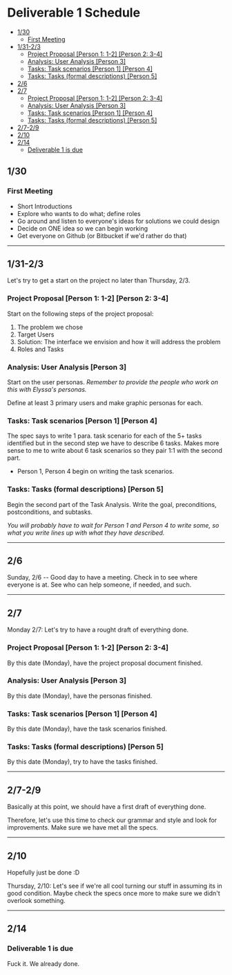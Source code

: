 # Deliverable 1 Schedule

- [1/30](#1-30)
  * [First Meeting](#first-meeting)
- [1/31-2/3](#1-31-2-3)
  * [Project Proposal [Person 1: 1-2] [Person 2: 3-4]](#project-proposal--person-1--1-2---person-2--3-4-)
  * [Analysis: User Analysis [Person 3]](#analysis--user-analysis--person-3-)
  * [Tasks: Task scenarios [Person 1] [Person 4]](#tasks--task-scenarios--person-1---person-4-)
  * [Tasks: Tasks (formal descriptions) [Person 5]](#tasks--tasks--formal-descriptions---person-5-)
- [2/6](#2-6)
- [2/7](#2-7)
  * [Project Proposal [Person 1: 1-2] [Person 2: 3-4]](#project-proposal--person-1--1-2---person-2--3-4--1)
  * [Analysis: User Analysis [Person 3]](#analysis--user-analysis--person-3--1)
  * [Tasks: Task scenarios [Person 1] [Person 4]](#tasks--task-scenarios--person-1---person-4--1)
  * [Tasks: Tasks (formal descriptions) [Person 5]](#tasks--tasks--formal-descriptions---person-5--1)
- [2/7-2/9](#2-7-2-9)
- [2/10](#2-10)
- [2/14](#2-14)
  * [Deliverable 1 is due](#deliverable-1-is-due)


## 1/30

### First Meeting

- Short Introductions
- Explore who wants to do what; define roles
- Go around and listen to everyone's ideas for solutions we could design
- Decide on ONE idea so we can begin working
- Get everyone on Github (or Bitbucket if we'd rather do that)
------------------------------------------------------

## 1/31-2/3

Let's try to get a start on the project no later than Thursday, 2/3.

### Project Proposal [Person 1: 1-2] [Person 2: 3-4]

Start on the following steps of the project proposal:
1) The problem we chose
2) Target Users
3) Solution: The interface we envision and how it will address the problem
4) Roles and Tasks

### Analysis: User Analysis [Person 3]

Start on the user personas.
*Remember to provide the people who work on this with Elyssa's personas.*

Define at least 3 primary users and make graphic personas for each.

### Tasks: Task scenarios [Person 1] [Person 4]

The spec says to write 1 para. task scenario for each of the 5+ tasks identified but in the second step we have to describe 6 tasks. Makes
more sense to me to write about 6 task scenarios so they pair 1:1 with
the second part.

- Person 1, Person 4 begin on writing the task scenarios.

### Tasks: Tasks (formal descriptions) [Person 5]
Begin the second part of the Task Analysis. Write the goal, preconditions, postconditions, and subtasks.

*You will probably have to wait for Person 1 and Person 4 to write some, so what you write lines up with what they have described.*

------------------------------------------------------

## 2/6

Sunday, 2/6 -- Good day to have a meeting. Check in to see where everyone is at. See who can help someone, if needed, and such.

------------------------------------------------------

## 2/7

Monday 2/7: Let's try to have a rought draft of everything done.

### Project Proposal [Person 1: 1-2] [Person 2: 3-4]

By this date (Monday), have the project proposal document finished.

### Analysis: User Analysis [Person 3]

By this date (Monday), have the personas finished.

### Tasks: Task scenarios [Person 1] [Person 4]

By this date (Monday), have the task scenarios finished.

### Tasks: Tasks (formal descriptions) [Person 5]

By this date (Monday), try to have the tasks finished.

------------------------------------------------------

## 2/7-2/9

Basically at this point, we should have a first draft of everything done.

Therefore, let's use this time to check our grammar and style and look for improvements. Make sure we have met all the specs.

------------------------------------------------------

## 2/10

Hopefully just be done :D

Thursday, 2/10: Let's see if we're all cool turning our stuff in assuming its in good condition. Maybe check the specs once more to make sure we didn't overlook something.

------------------------------------------------------

## 2/14
### Deliverable 1 is due

Fuck it. We already done.
